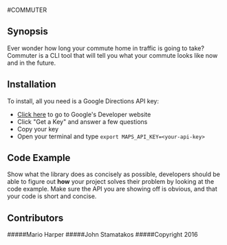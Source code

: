 #COMMUTER


## Synopsis

Ever wonder how long your commute home in traffic is going to take?  Commuter is a CLI tool that will tell you what your commute looks like now and in the future.

## Installation

To install, all you need is a Google Directions API key:
* [Click here](https://developers.google.com/maps/documentation/directions/get-api-key) to go to Google's Developer website
* Click "Get a Key" and answer a few questions
* Copy your key
* Open your terminal and type
` export MAPS_API_KEY=<your-api-key> `


## Code Example

Show what the library does as concisely as possible, developers should be able to figure out **how** your project solves their problem by looking at the code example. Make sure the API you are showing off is obvious, and that your code is short and concise.

## Contributors

#####Mario Harper
#####John Stamatakos
#####Copyright 2016

